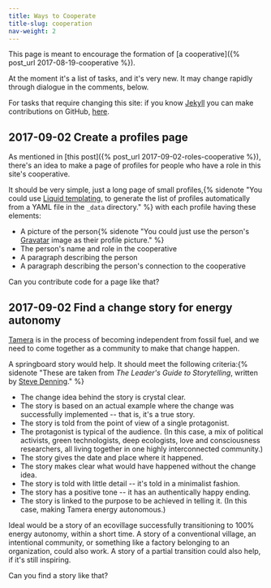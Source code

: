```yaml
---
title: Ways to Cooperate
title-slug: cooperation
nav-weight: 2
---
```


This page is meant to encourage the formation of [a cooperative]({% post_url 2017-08-19-cooperative %}).

At the moment it's a list of tasks, and it's very new. It may change rapidly through dialogue in the comments, below.

For tasks that require changing this site: if you know [Jekyll](https://jekyllrb.com/) you can make contributions on GitHub, [here](https://github.com/ultroneous-org/ultroneous.org).

## 2017-09-02 Create a profiles page

As mentioned in [this post]({% post_url 2017-09-02-roles-cooperative %}), there's an idea to make a page of profiles for people who have a role in this site's cooperative.

It should be very simple, just a long page of small profiles,{% sidenote "You could use [Liquid templating](https://jekyllrb.com/docs/templates/), to generate the list of profiles automatically from a YAML file in the `_data` directory." %} with each profile having these elements:
* A picture of the person{% sidenote "You could just use the person's [Gravatar](https://en.wikipedia.org/wiki/Gravatar) image as their profile picture." %}
* The person's name and role in the cooperative
* A paragraph describing the person
* A paragraph describing the person's connection to the cooperative

Can you contribute code for a page like that?

## 2017-09-02 Find a change story for energy autonomy

[Tamera](http://tamera.org) is in the process of becoming independent from fossil fuel, and we need to come together as a community to make that change happen.

A springboard story would help. It should meet the following criteria:{% sidenote "These are taken from *The Leader's Guide to Storytelling*, written by [Steve Denning](https://en.wikipedia.org/wiki/Steve_Denning)." %}
* The change idea behind the story is crystal clear.
* The story is based on an actual example where the change was successfully implemented -- that is, it's a true story.
* The story is told from the point of view of a single protagonist.
* The protagonist is typical of the audience. (In this case, a mix of political activists, green technologists, deep ecologists, love and consciousness researchers, all living together in one highly interconnected community.)
* The story gives the date and place where it happened.
* The story makes clear what would have happened without the change idea.
* The story is told with little detail -- it's told in a minimalist fashion.
* The story has a positive tone -- it has an authentically happy ending.
* The story is linked to the purpose to be achieved in telling it. (In this case, making Tamera energy autonomous.)

Ideal would be a story of an ecovillage successfully transitioning to 100% energy autonomy, within a short time. A story of a conventional village, an intentional community, or something like a factory belonging to an organization, could also work. A story of a partial transition could also help, if it's still inspiring.

Can you find a story like that?
